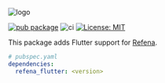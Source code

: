 ![logo](https://raw.githubusercontent.com/refena/refena/main/resources/main-logo-512.webp)

[![pub package](https://img.shields.io/pub/v/refena_flutter.svg)](https://pub.dev/packages/refena_flutter)
![ci](https://github.com/refena/refena/actions/workflows/ci.yml/badge.svg)
[![License: MIT](https://img.shields.io/badge/License-MIT-yellow.svg)](https://opensource.org/licenses/MIT)

This package adds Flutter support for [Refena](https://pub.dev/packages/refena).

```yaml
# pubspec.yaml
dependencies:
  refena_flutter: <version>
```
